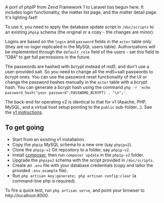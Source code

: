 A port of phpIP from Zend Framework 1 to Laravel has begun here. It includes login functionality, the matter list page, and the matter detail page. It's lighting fast!

To use it, you need to apply the database update script in `/doc/scripts` to an existing `phpip` schema (the original or a copy - the changes are minor).

Logins are based on the `login` and `password` fields in the `actor` table only (they are no loger replicated in the MySQL users table). Authorizations will be implemented through the `default_role` field of the users - set this field to "DBA" to get full permissions in the future.

The passwords are hashed with _bcrypt_ instead of _md5_, and don't use a user-provided salt. So you need to change all the md5+salt passwords to _bcrypt_ ones. You can use the password reset functionality of the UI or change the password hashes manually in the `actor` table with a bcrypt hash. You can generate a bcrypt hash using the command `php -r 'echo password_hash("your password",PASSWORD_BCRYPT) . "\n";'`.

The back-end for operating v2 is identical to that for v1 (Apache, PHP, MySQL, and a virtual host setup pointing to the `public` sub-folder...). See the [v1 instructions](https://github.com/jjdejong/phpip/wiki/Installing). 

## To get going
* Start from an existing v1 installation.
* Copy the `phpip` MySQL schema to a new one (say `phpipv2`).
* Clone the `phpip-v2` Git repository to a folder, say `phpip-v2`.
* Install [composer](https://getcomposer.org/), then run `composer update` in the `phpip-v2` folder.
* Upgrade the `phpipv2` schema with the script provided in `/doc/scripts`.
* Create an `.env` file with your database credentials (copy and tailor the provided `.env.example` file).
* Run `php artisan key:generate; php artisan config:clear` (a command-line php is required).

To fire a quick test, run `php artisan serve`, and point your browser to http://localhost:8000.
